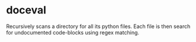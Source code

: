 # doceval

Recursively scans a directory for all its python files. Each file is then search for undocumented code-blocks using regex matching.
